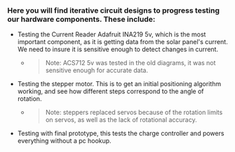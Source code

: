 ### Here you will find iterative circuit designs to progress testing our hardware components. These include: ###
- Testing the Current Reader Adafruit INA219 5v, which is the most important component, as it is getting data from the solar panel's current. We need to insure it is sensitive enough to detect changes in current.
  - >Note: ACS712 5v was tested in the old diagrams, it was not sensitive enough for accurate data.
- Testing the stepper motor. This is to get an initial positioning algorithm working, and see how different steps correspond to the angle of rotation.
  - >Note: steppers replaced servos because of the rotation limits on servos, as well as the lack of rotational accuracy.
- Testing with final prototype, this tests the charge controller and powers everything without a pc hookup.


